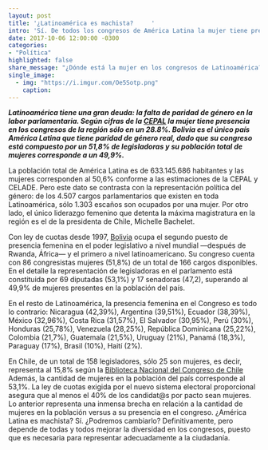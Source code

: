 ```yaml
---
layout: post
title: '¿Latinoamérica es machista?	 	'
intro: 'Sí. De todos los congresos de América Latina la mujer tiene presencia sólo en un 28,8%, según la CEPAL.'
date: 2017-10-06 12:00:00 -0300
categories:
- "Política"
highlighted: false
share_message: "¿Dónde está la mujer en los congresos de Latinoamérica?"
single_image:
  - img: "https://i.imgur.com/Oe5Sotp.png"
    caption: 
---
```

***Latinoamérica tiene una gran deuda: la falta de paridad de género en la labor parlamentaria. Según cifras de la [CEPAL](https://www.cepal.org/es) la mujer tiene presencia en los congresos de la región sólo en un 28.8%. Bolivia es el único país América Latina que tiene paridad de género real, dado que su congreso está compuesto por un 51,8% de legisladoras y su población total de mujeres corresponde a un 49,9%.***

La población total de América Latina es de 633.145.686 habitantes y las mujeres corresponden al 50,6% conforme a las estimaciones de la CEPAL y CELADE. Pero este dato se contrasta con la representación política del género: de los 4.507 cargos parlamentarios que existen en toda Latinoamérica, sólo 1.303 escaños son ocupados por una mujer. Por otro lado, el único liderazgo femenino  que detenta la máxima magistratura en la región es el de la presidenta de Chile, Michelle Bachelet.

Con ley de cuotas desde 1997, [Bolivia](http://www.erbol.com.bo/noticia/politica/29102014/conozca_los_senadores_y_diputados_electos_del_pais) ocupa el segundo puesto de presencia femenina en el poder legislativo a nivel mundial —después de Rwanda, África— y el primero a nivel latinoamericano. Su congreso cuenta con 86 congresistas mujeres (51,8%) de un total de 166 cargos disponibles. En el detalle la representación de legisladoras en el parlamento está constituida por 69 diputadas (53,1%) y 17 senadoras (47,2), superando al 49,9% de mujeres presentes en la población del país.

En el resto de Latinoamérica, la presencia femenina en el Congreso es todo lo contrario: Nicaragua (42,39%), Argentina (39,51%), Ecuador (38,39%), México (32,96%), Costa Rica (31,57%), El Salvador (30,95%), Perú (30%), Honduras (25,78%), Venezuela (28,25%), República Dominicana (25,22%), Colombia (21,7%), Guatemala (21,5%), Uruguay (21%), Panamá (18,3%), Paraguay (17%), Brasil (10%), Haití (2%).

En Chile, de un total de 158 legisladores, sólo 25 son mujeres, es decir, representa al 15,8% según la [Biblioteca Nacional del Congreso de Chile](https://www.bcn.cl/) Además, la cantidad de mujeres en la población del país corresponde al 53,1%. La ley de cuotas exigida por el nuevo sistema electoral proporcional asegura que al menos el 40% de los candidat@s por pacto sean mujeres. Lo anterior representa una inmensa brecha en relación a la cantidad de mujeres en la población versus a su presencia en el congreso. ¿América Latina es machista? Sí. ¿Podremos cambiarlo? Definitivamente, pero depende de todas y todos mejorar la diversidad en los congresos, puesto que es necesaria para representar adecuadamente a la ciudadanía.  
